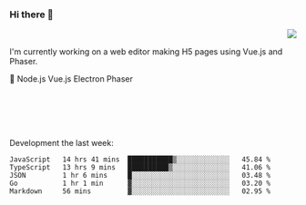 ### Hi there 👋

<img align="right" src="https://github-readme-stats.vercel.app/api?username=jasonpanggo"/>

<br>
<p align="left">
I'm currently working on a web editor making H5 pages using Vue.js and Phaser.
</p>
<p align="left">
📖 Node.js Vue.js Electron Phaser
</p>
<br>
<br>
<br>
<br>

Development the last week:
<!--START_SECTION:waka-->
```text
JavaScript   14 hrs 41 mins  ███████████▒░░░░░░░░░░░░░   45.84 % 
TypeScript   13 hrs 9 mins   ██████████▒░░░░░░░░░░░░░░   41.06 % 
JSON         1 hr 6 mins     █░░░░░░░░░░░░░░░░░░░░░░░░   03.48 % 
Go           1 hr 1 min      ▓░░░░░░░░░░░░░░░░░░░░░░░░   03.20 % 
Markdown     56 mins         ▓░░░░░░░░░░░░░░░░░░░░░░░░   02.95 % 
```
<!--END_SECTION:waka-->

<!--
**JASONPANGGO/jasonpanggo** is a ✨ _special_ ✨ repository because its `README.md` (this file) appears on your GitHub profile.

Here are some ideas to get you started:

- 🔭 I’m currently working on ...
- 🌱 I’m currently learning ...
- 👯 I’m looking to collaborate on ...
- 🤔 I’m looking for help with ...
- 💬 Ask me about ...
- 📫 How to reach me: ...
- 😄 Pronouns: ...
- ⚡ Fun fact: ...
-->
